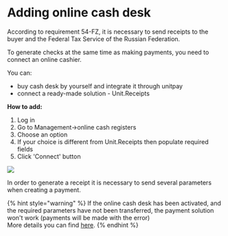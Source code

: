 # Adding online cash desk

According to requirement 54-FZ, it is necessary to send receipts to the buyer and the Federal Tax Service of the Russian Federation.

To generate checks at the same time as making payments, you need to connect an online cashier.

You can:

* buy cash desk by yourself and integrate it through unitpay
* connect a ready-made solution - Unit.Receipts

**How to add:**

1. Log in
2. Go to Management-&gt;online cash registers
3. Choose an option
4. If your choice is different from Unit.Receipts then populate required fields
5. Click 'Connect' button

![](../.gitbook/assets/image%20%2820%29.png)

In order to generate a receipt it is necessary to send several parameters when creating a payment.

{% hint style="warning" %}
If the online cash desk has been activated, and the required parameters have not been transferred, the payment solution won't work \(payments will be made with the error\)  
More details you can find [here](https://help.unitpay.ru/v/master/payments/parameters-for-receipts).
{% endhint %}

